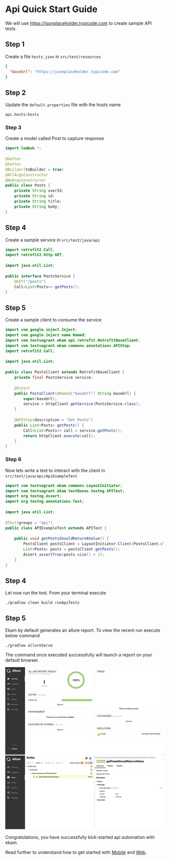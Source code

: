 # Api Quick Start Guide

We will use https://jsonplaceholder.typicode.com to create sample API tests.

## Step 1
Create a file `hosts.json` in `src/test/resources`
```json
{
  "baseUrl": "https://jsonplaceholder.typicode.com"
}
```
## Step 2
Update the `default.properties` file with the hosts name
```bash
api.hosts:hosts
```

### Step 3
Create a model called Post to capture response
```java
import lombok.*;

@Getter
@Setter
@Builder(toBuilder = true)
@AllArgsConstructor
@NoArgsConstructor
public class Posts {
    private String userId;
    private String id;
    private String title;
    private String body;
}
```

## Step 4
Create a sample service in `src/test/java/api`

```java
import retrofit2.Call;
import retrofit2.http.GET;

import java.util.List;

public interface PostsService {
    @GET("/posts")
    Call<List<Posts>> getPosts();
}
```

## Step 5
Create a sample client to consume the service

```java
import com.google.inject.Inject;
import com.google.inject.name.Named;
import com.testvagrant.ekam.api.retrofit.RetrofitBaseClient;
import com.testvagrant.ekam.commons.annotations.APIStep;
import retrofit2.Call;

import java.util.List;

public class PostsClient extends RetrofitBaseClient {
    private final PostsService service;

    @Inject
    public PostsClient(@Named("baseUrl") String baseUrl) {
        super(baseUrl);
        service = httpClient.getService(PostsService.class);
    }

    @APIStep(description = "Get Posts")
    public List<Posts> getPosts() {
        Call<List<Posts>> call = service.getPosts();
        return httpClient.execute(call);
    }
}
```

### Step 6
Now lets write a test to interact with the client in `src/test/java/api/ApiExampleTest`
```java
import com.testvagrant.ekam.commons.LayoutInitiator;
import com.testvagrant.ekam.testBases.testng.APITest;
import org.testng.Assert;
import org.testng.annotations.Test;

import java.util.List;

@Test(groups = "api")
public class APIExampleTest extends APITest {

    public void getPostsShouldReturnAValue() {
        PostsClient postsClient = LayoutInitiator.Client(PostsClient.class);
        List<Posts> posts = postsClient.getPosts();
        Assert.assertTrue(posts.size() > 1);
    }
}
```

## Step 4
Let now run the test. From your terminal execute
```$bash
./gradlew clean build runApiTests
```

## Step 5
Ekam by default generates an allure report. To view the recent run execute below command
```$bash
./gradlew allureServe
```
The command once executed successfully will launch a report on your default browser.

![](../assets/allure_home_screen.png)
![](../assets/allure_api_reports.png)


Congratulations, you have successfully kick-started api automation with ekam.

Read further to understand how to get started with [Mobile](mobile.md) and [Web](web.md). 